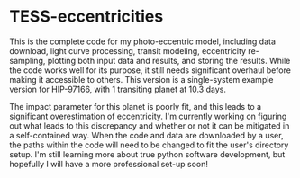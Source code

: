 # TESS-eccentricities

This is the complete code for my photo-eccentric model, 
including data download, light curve processing, 
transit modeling, eccentricity re-sampling, 
plotting both input data and results, and storing the results. 
While the code works well for its purpose, 
it still needs significant overhaul before making it accessible to others. 
This version is a single-system example version for HIP-97166,
with 1 transiting planet at 10.3 days. 

The impact parameter for this planet is poorly fit, 
and this leads to a significant overestimation of eccentricity. 
I'm currently working on figuring out what leads to this discrepancy 
and whether or not it can be mitigated in a self-contained way. 
When the code and data are downloaded by a user, 
the paths within the code will need to be changed to fit the user's directory setup. 
I'm still learning more about true python software development, 
but hopefully I will have a more professional set-up soon!
